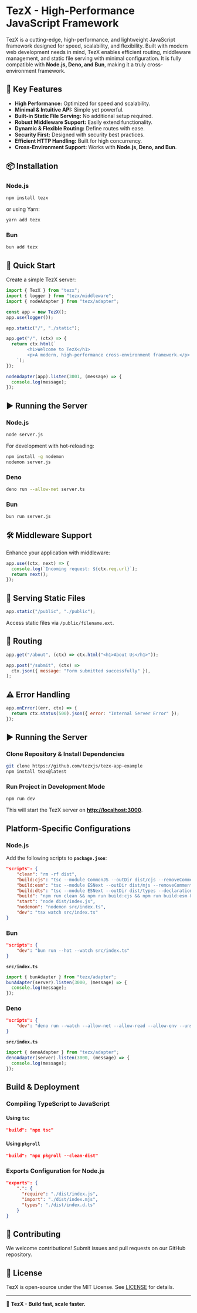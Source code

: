 # TezX - High-Performance JavaScript Framework

TezX is a cutting-edge, high-performance, and lightweight JavaScript framework designed for speed, scalability, and flexibility. Built with modern web development needs in mind, TezX enables efficient routing, middleware management, and static file serving with minimal configuration. It is fully compatible with **Node.js, Deno, and Bun**, making it a truly cross-environment framework.

## 🚀 Key Features

- **High Performance:** Optimized for speed and scalability.
- **Minimal & Intuitive API:** Simple yet powerful.
- **Built-in Static File Serving:** No additional setup required.
- **Robust Middleware Support:** Easily extend functionality.
- **Dynamic & Flexible Routing:** Define routes with ease.
- **Security First:** Designed with security best practices.
- **Efficient HTTP Handling:** Built for high concurrency.
- **Cross-Environment Support:** Works with **Node.js, Deno, and Bun**.

## 📦 Installation

### Node.js

```bash
npm install tezx
```

or using Yarn:

```bash
yarn add tezx
```

<!-- ### Deno

```ts
import { TezX } from "https://deno.land/x/tezx/mod.ts";
``` -->

### Bun

```bash
bun add tezx
```

## 🚀 Quick Start

Create a simple TezX server:

```javascript
import { TezX } from "tezx";
import { logger } from "tezx/middleware";
import { nodeAdapter } from "tezx/adapter";

const app = new TezX();
app.use(logger());

app.static("/", "./static");

app.get("/", (ctx) => {
  return ctx.html(`
        <h1>Welcome to TezX</h1>
        <p>A modern, high-performance cross-environment framework.</p>
    `);
});

nodeAdapter(app).listen(3001, (message) => {
  console.log(message);
});
```

## ▶ Running the Server

### Node.js

```bash
node server.js
```

For development with hot-reloading:

```bash
npm install -g nodemon
nodemon server.js
```

### Deno

```bash
deno run --allow-net server.ts
```

### Bun

```bash
bun run server.js
```

## 🛠 Middleware Support

Enhance your application with middleware:

```javascript
app.use((ctx, next) => {
  console.log(`Incoming request: ${ctx.req.url}`);
  return next();
});
```

## 📂 Serving Static Files

```javascript
app.static("/public", "./public");
```

Access static files via `/public/filename.ext`.

## 🔀 Routing

```javascript
app.get("/about", (ctx) => ctx.html("<h1>About Us</h1>"));

app.post("/submit", (ctx) =>
  ctx.json({ message: "Form submitted successfully" }),
);
```

## ⚠️ Error Handling

```javascript
app.onError((err, ctx) => {
  return ctx.status(500).json({ error: "Internal Server Error" });
});
```

## ▶️ **Running the Server**

### **Clone Repository & Install Dependencies**

```bash
git clone https://github.com/tezxjs/tezx-app-example
npm install tezx@latest
```

### **Run Project in Development Mode**

```bash
npm run dev
```

This will start the TezX server on **<http://localhost:3000>**.

## **Platform-Specific Configurations**

### **Node.js**

Add the following scripts to **`package.json`**:

```json
"scripts": {
    "clean": "rm -rf dist",
    "build:cjs": "tsc --module CommonJS --outDir dist/cjs --removeComments",
    "build:esm": "tsc --module ESNext --outDir dist/mjs --removeComments",
    "build:dts": "tsc --module ESNext --outDir dist/types --declaration --emitDeclarationOnly",
    "build": "npm run clean && npm run build:cjs && npm run build:esm && npm run build:dts",
    "start": "node dist/index.js",
    "nodemon": "nodemon src/index.ts",
    "dev": "tsx watch src/index.ts"
}
```

### **Bun**

```json
"scripts": {
    "dev": "bun run --hot --watch src/index.ts"
}
```

**`src/index.ts`**

```ts
import { bunAdapter } from "tezx/adapter";
bunAdapter(server).listen(3000, (message) => {
  console.log(message);
});
```

### **Deno**

```json
"scripts": {
    "dev": "deno run --watch --allow-net --allow-read --allow-env --unstable-sloppy-imports src/index.ts"
}
```

**`src/index.ts`**

```ts
import { denoAdapter } from "tezx/adapter";
denoAdapter(server).listen(3000, (message) => {
  console.log(message);
});
```

## **Build & Deployment**

### **Compiling TypeScript to JavaScript**

#### **Using `tsc`**

```json
"build": "npx tsc"
```

#### **Using `pkgroll`**

```json
"build": "npx pkgroll --clean-dist"
```

### **Exports Configuration for Node.js**

```json
"exports": {
    ".": {
      "require": "./dist/index.js",
      "import": "./dist/index.mjs",
      "types": "./dist/index.d.ts"
    }
}
```

<!--
## 📖 Documentation

For full documentation, visit: [TezX Docs](https://tezx.dev/docs) -->

## 🤝 Contributing

We welcome contributions! Submit issues and pull requests on our GitHub repository.

<!--
## 👤 Author

**TezX Team**
📧 Email: <support@tezx.dev>
🌐 Website: [https://tezx.dev](https://tezx.dev) -->

## 📜 License

TezX is open-source under the MIT License. See [LICENSE](LICENSE) for details.

---

🚀 **TezX - Build fast, scale faster.**
